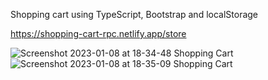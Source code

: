 Shopping cart using TypeScript, Bootstrap and localStorage

https://shopping-cart-rpc.netlify.app/store

![Screenshot 2023-01-08 at 18-34-48 Shopping Cart](https://user-images.githubusercontent.com/106545681/211208233-9fed1977-2491-4693-b5b1-34630b99a118.png)
![Screenshot 2023-01-08 at 18-35-09 Shopping Cart](https://user-images.githubusercontent.com/106545681/211208239-28a8849a-2638-41bf-bc44-7d5644cfa1b1.png)
